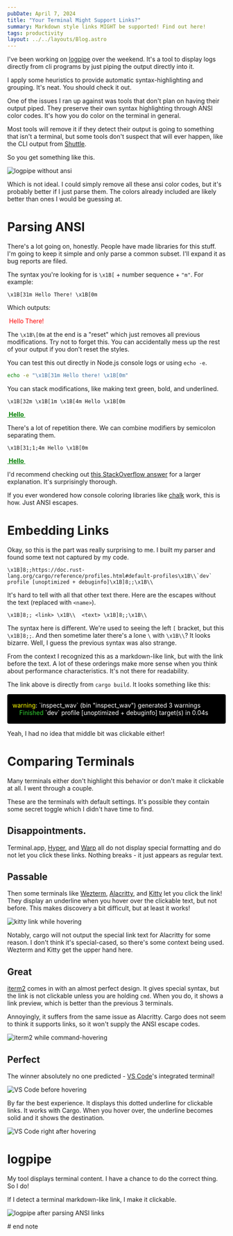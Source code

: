 ```yaml
---
pubDate: April 7, 2024
title: "Your Terminal Might Support Links?"
summary: Markdown style links MIGHT be supported! Find out here!
tags: productivity
layout: ../../layouts/Blog.astro
---
```


I've been working on [logpipe](https://github.com/EmNudge/logpipe) over the weekend. It's a tool to display logs directly from cli programs by just piping the output directly into it.

I apply some heuristics to provide automatic syntax-highlighting and grouping. It's neat. You should check it out.

One of the issues I ran up against was tools that don't plan on having their output piped. They preserve their own syntax highlighting through ANSI color codes. It's how you do color on the terminal in general.

Most tools will remove it if they detect their output is going to something that isn't a terminal, but some tools don't suspect that will ever happen, like the CLI output from [Shuttle](https://www.shuttle.rs/).

So you get something like this.

![logpipe without ansi](https://assets.emnudge.com/logpipe_ansi_preparse.png)

Which is not ideal. I could simply remove all these ansi color codes, but it's probably better if I just parse them. The colors already included are likely better than ones I would be guessing at.

# Parsing ANSI

There's a lot going on, honestly. People have made libraries for this stuff. I'm going to keep it simple and only parse a common subset. I'll expand it as bug reports are filed.

The syntax you're looking for is `\x1B[` + number sequence + `"m"`. For example:
```
\x1B[31m Hello There! \x1B[0m
```
Which outputs:
<div style="color: red; white-space: pre"> Hello There!</div>

The `\x1B\[0m` at the end is a "reset" which just removes all previous modifications. Try not to forget this. You can accidentally mess up the rest of your output if you don't reset the styles.

You can test this out directly in Node.js console logs or using `echo -e`.
```sh
echo -e "\x1B[31m Hello there! \x1B[0m"
```

You can stack modifications, like making text green, bold, and underlined.

```
\x1B[32m \x1B[1m \x1B[4m Hello \x1B[0m
```
<div style="color: green; text-decoration: underline; font-weight: bold; white-space: pre"> Hello </div>

There's a lot of repetition there. We can combine modifiers by semicolon separating them.

```
\x1B[31;1;4m Hello \x1B[0m
```
<div style="color: green; text-decoration: underline; font-weight: bold; white-space: pre"> Hello </div>

I'd recommend checking out [this StackOverflow answer](https://stackoverflow.com/questions/4842424/list-of-ansi-color-escape-sequences) for a larger explanation. It's surprisingly thorough.

If you ever wondered how console coloring libraries like [chalk](https://github.com/chalk/chalk) work, this is how. Just ANSI escapes. 

# Embedding Links

Okay, so this is the part was really surprising to me. I built my parser and found some text not captured by my code.

```
\x1B]8;;https://doc.rust-lang.org/cargo/reference/profiles.html#default-profiles\x1B\\`dev` profile [unoptimized + debuginfo]\x1B]8;;\x1B\\
```

It's hard to tell with all that other text there. Here are the escapes without the text (replaced with `<name>`).

```
\x1B]8;; <link> \x1B\\  <text> \x1B]8;;\x1B\\
```

The syntax here is different. We're used to seeing the left `[` bracket, but this `\x1B]8;;`. And then sometime later there's a lone `\`  with `\x1B\\`? It looks bizarre. Well, I guess the previous syntax was also strange.

From the context I recognized this as a markdown-like link, but with the link before the text. A lot of these orderings make more sense when you think about performance characteristics. It's not there for readability. 

The link above is directly from `cargo build`. It looks something like this:

<div style="background: black; color: white; white-space: pre; padding: 0 12px; border-radius: 4px">
<span style="color: yellow">warning</span>: `inspect_wav` (bin "inspect_wav") generated 3 warnings
    <span style="color: limegreen">Finished</span> <a href="https://doc.rust-lang.org/cargo/reference/profiles.html#default-profiles" style="text-decoration: none; color: inherit;">`dev` profile [unoptimized + debuginfo]</a> target(s) in 0.04s
<span></span>
</div>

Yeah, I had no idea that middle bit was clickable either! 

# Comparing Terminals

Many terminals either don't highlight this behavior or don't make it clickable at all. I went through a couple. 

These are the terminals with default settings. It's possible they contain some secret toggle which I didn't have time to find.
## Disappointments.

Terminal.app, [Hyper](https://hyper.is/), and [Warp](https://www.warp.dev/) all do not display special formatting and do not let you click these links. Nothing breaks - it just appears as regular text.

## Passable

Then some terminals like [Wezterm](https://wezfurlong.org/wezterm/index.html), [Alacritty](https://alacritty.org), and [Kitty](https://sw.kovidgoyal.net/kitty/) let you click the link! 
They display an underline when you hover over the clickable text, but not before. This makes discovery a bit difficult, but at least it works!

![kitty link while hovering](https://assets.emnudge.com/kitty_link.png)

Notably, cargo will not output the special link text for Alacritty for some reason. I don't think it's special-cased, so there's some context being used. Wezterm and Kitty get the upper hand here.
## Great

[iterm2](https://iterm2.com/) comes in with an almost perfect design. It gives special syntax, but the link is not clickable unless you are holding `cmd`. When you do, it shows a link preview, which is better than the previous 3 terminals.

Annoyingly, it suffers from the same issue as Alacritty. Cargo does not seem to think it supports links, so it won't supply the ANSI escape codes.

![iterm2 while command-hovering](https://assets.emnudge.com/iterm2_link.png)

## Perfect
The winner absolutely no one predicted - [VS Code](https://code.visualstudio.com/)'s integrated terminal!

![VS Code before hovering](https://assets.emnudge.com/vscode_link_prehover.png)

By far the best experience. It displays this dotted underline for clickable links. It works with Cargo. When you hover over, the underline becomes solid and it shows the destination.

![VS Code right after hovering](https://assets.emnudge.com/vscode_link_posthover.png)

# logpipe

My tool displays terminal content. I have a chance to do the correct thing. So I do!

If I detect a terminal markdown-like link, I make it clickable.

![logpipe after parsing ANSI links](https://assets.emnudge.com/logpipe_ansi_postparse.png)

\# end note